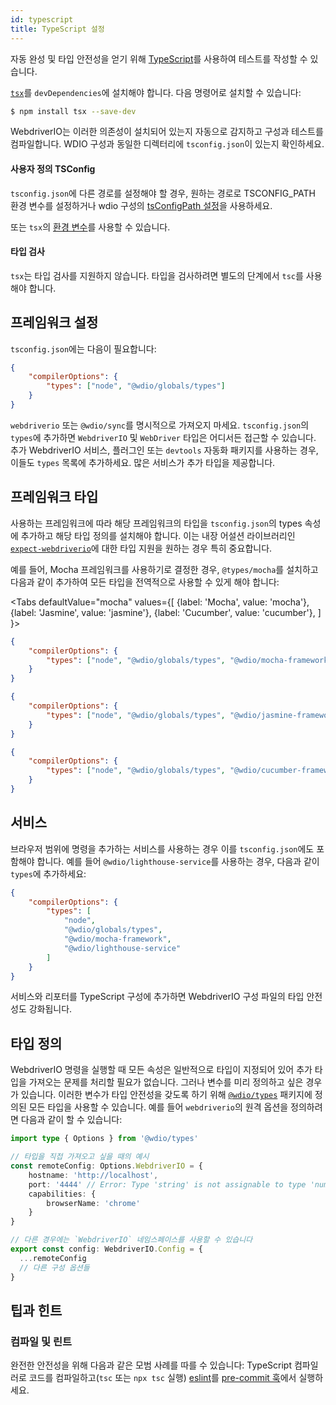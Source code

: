 ```yaml
---
id: typescript
title: TypeScript 설정
---
```


자동 완성 및 타입 안전성을 얻기 위해 [TypeScript](http://www.typescriptlang.org)를 사용하여 테스트를 작성할 수 있습니다.

[`tsx`](https://github.com/privatenumber/tsx)를 `devDependencies`에 설치해야 합니다. 다음 명령어로 설치할 수 있습니다:

```bash npm2yarn
$ npm install tsx --save-dev
```

WebdriverIO는 이러한 의존성이 설치되어 있는지 자동으로 감지하고 구성과 테스트를 컴파일합니다. WDIO 구성과 동일한 디렉터리에 `tsconfig.json`이 있는지 확인하세요.

#### 사용자 정의 TSConfig

`tsconfig.json`에 다른 경로를 설정해야 할 경우, 원하는 경로로 TSCONFIG_PATH 환경 변수를 설정하거나 wdio 구성의 [tsConfigPath 설정](/docs/configurationfile)을 사용하세요.

또는 `tsx`의 [환경 변수](https://tsx.is/dev-api/node-cli#custom-tsconfig-json-path)를 사용할 수 있습니다.


#### 타입 검사

`tsx`는 타입 검사를 지원하지 않습니다. 타입을 검사하려면 별도의 단계에서 `tsc`를 사용해야 합니다.

## 프레임워크 설정

`tsconfig.json`에는 다음이 필요합니다:

```json title="tsconfig.json"
{
    "compilerOptions": {
        "types": ["node", "@wdio/globals/types"]
    }
}
```

`webdriverio` 또는 `@wdio/sync`를 명시적으로 가져오지 마세요.
`tsconfig.json`의 `types`에 추가하면 `WebdriverIO` 및 `WebDriver` 타입은 어디서든 접근할 수 있습니다. 추가 WebdriverIO 서비스, 플러그인 또는 `devtools` 자동화 패키지를 사용하는 경우, 이들도 `types` 목록에 추가하세요. 많은 서비스가 추가 타입을 제공합니다.

## 프레임워크 타입

사용하는 프레임워크에 따라 해당 프레임워크의 타입을 `tsconfig.json`의 types 속성에 추가하고 해당 타입 정의를 설치해야 합니다. 이는 내장 어설션 라이브러리인 [`expect-webdriverio`](https://www.npmjs.com/package/expect-webdriverio)에 대한 타입 지원을 원하는 경우 특히 중요합니다.

예를 들어, Mocha 프레임워크를 사용하기로 결정한 경우, `@types/mocha`를 설치하고 다음과 같이 추가하여 모든 타입을 전역적으로 사용할 수 있게 해야 합니다:

<Tabs
  defaultValue="mocha"
  values={[
    {label: 'Mocha', value: 'mocha'},
    {label: 'Jasmine', value: 'jasmine'},
    {label: 'Cucumber', value: 'cucumber'},
  ]
}>
<TabItem value="mocha">

```json title="tsconfig.json"
{
    "compilerOptions": {
        "types": ["node", "@wdio/globals/types", "@wdio/mocha-framework"]
    }
}
```

</TabItem>
<TabItem value="jasmine">

```json title="tsconfig.json"
{
    "compilerOptions": {
        "types": ["node", "@wdio/globals/types", "@wdio/jasmine-framework"]
    }
}
```

</TabItem>
<TabItem value="cucumber">

```json title="tsconfig.json"
{
    "compilerOptions": {
        "types": ["node", "@wdio/globals/types", "@wdio/cucumber-framework"]
    }
}
```

</TabItem>
</Tabs>

## 서비스

브라우저 범위에 명령을 추가하는 서비스를 사용하는 경우 이를 `tsconfig.json`에도 포함해야 합니다. 예를 들어 `@wdio/lighthouse-service`를 사용하는 경우, 다음과 같이 `types`에 추가하세요:

```json title="tsconfig.json"
{
    "compilerOptions": {
        "types": [
            "node",
            "@wdio/globals/types",
            "@wdio/mocha-framework",
            "@wdio/lighthouse-service"
        ]
    }
}
```

서비스와 리포터를 TypeScript 구성에 추가하면 WebdriverIO 구성 파일의 타입 안전성도 강화됩니다.

## 타입 정의

WebdriverIO 명령을 실행할 때 모든 속성은 일반적으로 타입이 지정되어 있어 추가 타입을 가져오는 문제를 처리할 필요가 없습니다. 그러나 변수를 미리 정의하고 싶은 경우가 있습니다. 이러한 변수가 타입 안전성을 갖도록 하기 위해 [`@wdio/types`](https://www.npmjs.com/package/@wdio/types) 패키지에 정의된 모든 타입을 사용할 수 있습니다. 예를 들어 `webdriverio`의 원격 옵션을 정의하려면 다음과 같이 할 수 있습니다:

```ts
import type { Options } from '@wdio/types'

// 타입을 직접 가져오고 싶을 때의 예시
const remoteConfig: Options.WebdriverIO = {
    hostname: 'http://localhost',
    port: '4444' // Error: Type 'string' is not assignable to type 'number'.ts(2322)
    capabilities: {
        browserName: 'chrome'
    }
}

// 다른 경우에는 `WebdriverIO` 네임스페이스를 사용할 수 있습니다
export const config: WebdriverIO.Config = {
  ...remoteConfig
  // 다른 구성 옵션들
}
```

## 팁과 힌트

### 컴파일 및 린트

완전한 안전성을 위해 다음과 같은 모범 사례를 따를 수 있습니다: TypeScript 컴파일러로 코드를 컴파일하고(`tsc` 또는 `npx tsc` 실행) [eslint](https://www.npmjs.com/package/@typescript-eslint/eslint-plugin)를 [pre-commit 훅](https://github.com/typicode/husky)에서 실행하세요.
